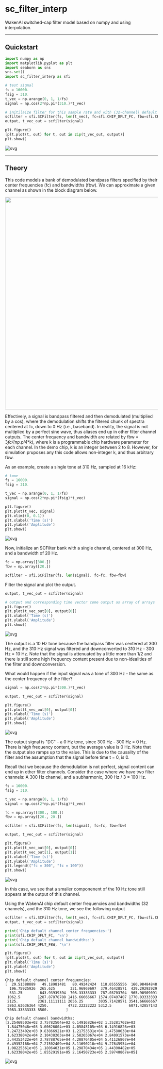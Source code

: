 # sc_filter_interp
WakenAI switched-cap filter model based on numpy and using interpolation.

___
## Quickstart


```python
import numpy as np
import matplotlib.pyplot as plt
import seaborn as sns
sns.set()
import sc_filter_interp as sfi
```


```python
# test signal
fs = 16000.
fsig = 310.
t_vec = np.arange(0, 1, 1/fs)
signal = np.cos(2*np.pi*(310.)*t_vec)

# initilaize filter for this sample rate and with (32-channel) default center frequencies and bandwidths
scfilter = sfi.SCFilter(fs, len(t_vec), fc=sfi.CHIP_DFLT_FC, fbw=sfi.CHIP_DFLT_FBW)
output, t_vec_out = scfilter(signal)

plt.figure()
[plt.plot(t, out) for t, out in zip(t_vec_out, output)]
plt.show()
```


![svg](demo_files/demo_3_0.svg)


---
## Theory

This code models a bank of demodulated bandpass filters specified by their center frequencies (fc) and bandwidths (fbw). We can approximate a given channel as shown in the block diagram below.

<!---
![Approximate model for a singel channel.](demo_files/approx_channel.svg)
-->
<div style="text-align:center"><img src="demo_files/approx_channel.svg" width="700"></div>  

  
Effectively, a signal is bandpass filtered and then demodulated (multiplied by a cos), where the demodulation shifts the filtered chunk of spectra centered at fc, down to 0 Hz (i.e., baseband). In reality, the signal is not multiplied by a perfect sine wave, thus aliases end up in other filter channel outputs. The center frequency and bandwidth are related by fbw = 3*fc/(np.pi*4*k), where k is a programmable chip hardware parameter for each channel. In the demo chip, k is an integer between 2 to 8. However, for simulation pruposes any this code allows non-integer k, and thus arbitrary fbw.

As an example, create a single tone at 310 Hz, sampled at 16 kHz:


```python
# tone
fs = 16000.
fsig = 310.

t_vec = np.arange(0, 1, 1/fs)
signal = np.cos(2*np.pi*(fsig)*t_vec)

plt.figure()
plt.plot(t_vec, signal)
plt.xlim((0, 0.1))
plt.xlabel('Time (s)')
plt.ylabel('Amplitude')
plt.show()
```


![svg](demo_files/demo_5_0.svg)


Now, initialize an SCFilter bank with a single channel, centered at 300 Hz, and a bandwidth of 20 Hz. 


```python
fc = np.array([300.])
fbw = np.array([20.])

scfilter = sfi.SCFilter(fs, len(signal), fc=fc, fbw=fbw)
```

Filter the signal and plot the output.


```python
output, t_vec_out = scfilter(signal)

# output and corresponding time vector come output as array of arrays
plt.figure()
plt.plot(t_vec_out[0], output[0])
plt.xlabel('Time (s)')
plt.ylabel('Amplitude')
plt.show()
```


![svg](demo_files/demo_9_0.svg)


The output is a 10 Hz tone because the bandpass filter was centered at 300 Hz, and the 310 Hz signal was filtered and downconverted to 310 Hz - 300 Hz = 10 Hz. Note that the signal is attenuated by a little more than 1/2 and there is still some high frequency content present due to non-idealities of the filter and downconversion.

What would happen if the input signal was a tone of 300 Hz - the same as the center frequency of the filter?


```python
signal = np.cos(2*np.pi*(300.)*t_vec)

output, t_vec_out = scfilter(signal)

plt.figure()
plt.plot(t_vec_out[0], output[0])
plt.xlabel('Time (s)')
plt.ylabel('Amplitude')
plt.show()
```


![svg](demo_files/demo_11_0.svg)


The output signal is "DC" - a 0 Hz tone, since 300 Hz - 300 Hz = 0 Hz. There is high frequency content, but the average value is 0 Hz. Note that the output also ramps up to the value. This is due to the causality of the filter and the assumption that the signal before time t = 0, is 0.

Recall that we because the demodulation is not perfect, signal content can end up in other filter channels. Consider the case where we have two filter channels: A 300 Hz channel, and a subharmonic, 300 Hz / 3 = 100 Hz.  


```python
fs = 16000.
fsig = 310.

t_vec = np.arange(0, 1, 1/fs)
signal = np.cos(2*np.pi*(fsig)*t_vec)

fc = np.array([300., 100.])
fbw = np.array([20., 20.])

scfilter = sfi.SCFilter(fs, len(signal), fc=fc, fbw=fbw)

output, t_vec_out = scfilter(signal)

plt.figure()
plt.plot(t_vec_out[0], output[0])
plt.plot(t_vec_out[1], output[1])
plt.xlabel('Time (s)')
plt.ylabel('Amplitude')
plt.legend(("fc = 300", "fc = 100"))
plt.show()
```


![svg](demo_files/demo_13_0.svg)


In this case, we see that a smaller componenent of the 10 Hz tone still appears at the output of this channel.

Using the WakenAI chip default center frequencies and bandwidths (32 channels), and the 310 Hz tone, we see the following output


```python
scfilter = sfi.SCFilter(fs, len(t_vec), fc=sfi.CHIP_DFLT_FC, fbw=sfi.CHIP_DFLT_FBW)
output, t_vec_out = scfilter(signal)

print('Chip default channel center frequencies:')
print(sfi.CHIP_DFLT_FC, '\n')
print('Chip default channel bandwidths:')
print(sfi.CHIP_DFLT_FBW, '\n')

plt.figure()
[plt.plot(t, out) for t, out in zip(t_vec_out, output)]
plt.xlabel('Time (s)')
plt.ylabel('Amplitude')
plt.show()
```

    Chip default channel center frequencies:
    [  29.51388889   49.18981481   80.49242424  118.05555556  160.98484848
      196.75925926  265.625       321.96969697  379.46428571  429.29292929
      531.25        643.93939394  708.33333333  787.03703704  965.90909091
     1062.5        1287.87878788 1416.66666667 1574.07407407 1770.83333333
     2125.         2361.11111111 2656.25       3035.71428571 3541.66666667
     3863.63636364 4250.         4722.22222222 5312.5        6071.42857143
     7083.33333333 8500.        ] 
    
    Chip default channel bandwidths:
    [2.25469503e+02 3.75782504e+02 6.14916826e+02 1.35281702e+03
     1.84475048e+03 3.00626004e+03 4.05845105e+03 6.14916826e+03
     7.24723402e+03 9.83866921e+03 1.21753531e+04 1.47580038e+04
     1.62338042e+04 2.10438203e+04 2.58265067e+04 2.84091573e+04
     3.44353422e+04 3.78788765e+04 4.20876405e+04 5.41126807e+04
     6.49352168e+04 7.21502409e+04 8.11690210e+04 9.27645954e+04
     1.08225361e+05 1.18064031e+05 1.29870434e+05 1.44300482e+05
     1.62338042e+05 1.85529191e+05 2.16450723e+05 2.59740867e+05] 
    
    


![svg](demo_files/demo_15_1.svg)

